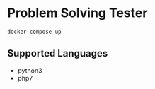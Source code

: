 # Problem Solving Tester

```shell script
docker-compose up
```

## Supported Languages
- python3
- php7

